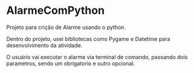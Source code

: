 # AlarmeComPython

Projeto para crição de Alarme usando o python.

Dentro do projeto, usei bibliotecas como Pygame e Datetime para desenvolvimento da atividade.

O usuário vai executar o alarme via terminal de comando, passando dois parametros, sendo um obrigatorio e outro opcional.
